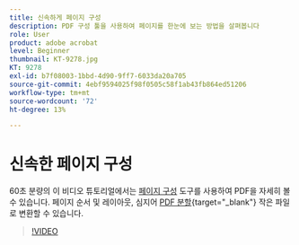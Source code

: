 ```yaml
---
title: 신속하게 페이지 구성
description: PDF 구성 툴을 사용하여 페이지를 한눈에 보는 방법을 살펴봅니다
role: User
product: adobe acrobat
level: Beginner
thumbnail: KT-9278.jpg
KT: 9278
exl-id: b7f08003-1bbd-4d90-9ff7-6033da20a705
source-git-commit: 4ebf9594025f98f0505c58f1ab43fb864ed51206
workflow-type: tm+mt
source-wordcount: '72'
ht-degree: 13%

---
```


# 신속한 페이지 구성

60초 분량의 이 비디오 튜토리얼에서는 [페이지 구성](https://www.adobe.com/kr/acrobat/online/rearrange-pdf.html) 도구를 사용하여 PDF을 자세히 볼 수 있습니다. 페이지 순서 및 레이아웃, 심지어 [PDF 분할](https://www.adobe.com/kr/acrobat/online/split-pdf.html){target="_blank"} 작은 파일로 변환할 수 있습니다.

>[!VIDEO](https://video.tv.adobe.com/v/338278?quality=12&learn=on&hidetitle=true)
